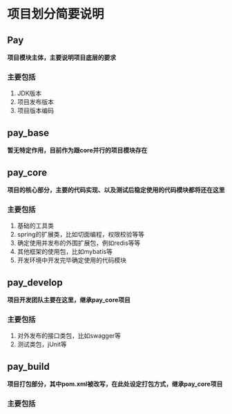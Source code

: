 # 项目划分简要说明

## Pay
**项目模块主体，主要说明项目底层的要求**
### 主要包括
1. JDK版本
2. 项目发布版本
3. 项目版本编码

## pay_base
**暂无特定作用，目前作为跟core并行的项目模块存在**

## pay_core
**项目的核心部分，主要的代码实现、以及测试后稳定使用的代码模块都将还在这里**
### 主要包括
1. 基础的工具类
2. spring的扩展类，比如切面编程，权限校验等等
3. 确定使用并发布的外围扩展包，例如redis等等
4. 其他框架的使用包，比如mybatis等
5. 开发环境中开发完毕确定使用的代码模块

## pay_develop
**项目开发团队主要在这里，继承pay_core项目**
### 主要包括
1. 对外发布的接口类包，比如swagger等
2. 测试类包，jUnit等

## pay_build
**项目打包部分，其中pom.xml被改写，在此处设定打包方式，继承pay_core项目**
### 主要包括
